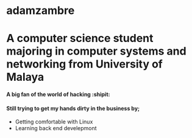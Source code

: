 # adamzambre

# A computer science student majoring in computer systems and networking from University of Malaya

#### A big fan of the world of hacking :shipit:
#### Still trying to get my hands dirty in the business by;
- Getting comfortable with Linux 
- Learning back end develepmont

